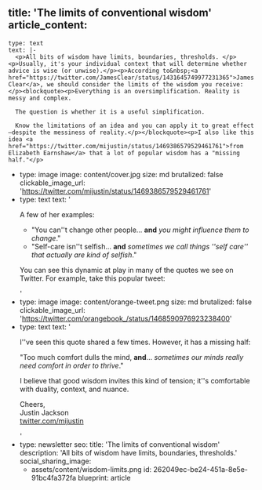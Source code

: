title: 'The limits of conventional wisdom'
article_content:
  -
    type: text
    text: |-
      <p>All bits of wisdom have limits, boundaries, thresholds. </p><p>Usually, it's your individual context that will determine whether advice is wise (or unwise).</p><p>According to&nbsp;<a href="https://twitter.com/JamesClear/status/1431645749977231365">James Clear</a>, we should consider the limits of the wisdom you receive:</p><blockquote><p>Everything is an oversimplification. Reality is messy and complex.

      The question is whether it is a useful simplification.

      Know the limitations of an idea and you can apply it to great effect—despite the messiness of reality.</p></blockquote><p>I also like this idea <a href="https://twitter.com/mijustin/status/1469386579529461761">from Elizabeth Earnshaw</a> that a lot of popular wisdom has a "missing half."</p>
  -
    type: image
    image: content/cover.jpg
    size: md
    brutalized: false
    clickable_image_url: 'https://twitter.com/mijustin/status/1469386579529461761'
  -
    type: text
    text: '<p>A few of her examples:</p><ul><li>"You can''t change other people... <b>and</b> <i>you might influence them to change</i>."</li><li>"Self-care isn''t selfish... <b>and</b> <i>sometimes we call things ''self care'' that actually are kind of selfish</i>."</li></ul><p>You can see this dynamic at play in many of the quotes we see on Twitter. For example, take this popular tweet:</p>'
  -
    type: image
    image: content/orange-tweet.png
    size: md
    brutalized: false
    clickable_image_url: 'https://twitter.com/orangebook_/status/1468590976923238400'
  -
    type: text
    text: '<p>I''ve seen this quote shared a few times. However, it has a missing half:</p><p>"Too much comfort dulls the mind, <strong>and</strong>... <em>sometimes our minds really need comfort in order to thrive</em>."</p><p>I believe that good wisdom invites this kind of tension; it''s comfortable with duality, context, and nuance.</p><p>Cheers,<br>Justin Jackson<br><a href="https://twitter.com/mijustin">twitter.com/mijustin</a></p>'
  -
    type: newsletter
seo:
  title: 'The limits of conventional wisdom'
  description: 'All bits of wisdom have limits, boundaries, thresholds.'
social_sharing_image:
    - assets/content/wisdom-limits.png
id: 262049ec-be24-451a-8e5e-91bc4fa372fa
blueprint: article
